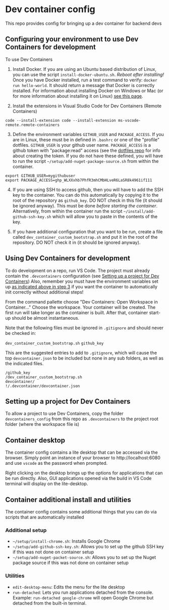 # Dev container config

This repo provides config for bringing up a dev container for backend devs

## Configuring your environment to use Dev Containers for development

To use Dev Containers

1. Install Docker.  If you are using an Ubuntu based distribution of Linux, you can use the script `install-docker-ubuntu.sh`.  *Reboot after installing!*  Once you have Docker installed, run a test command to verify:  `docker run hello-world`.  It should return a message that Docker is correctly installed.  For information about installing Docker on Windows or Mac (or for more information about installing it on Linux) [see this page](https://docs.docker.com/get-docker/).

2. Install the extensions in Visual Studio Code for Dev Containers (Remote Containers)

```
code --install-extension code --install-extension ms-vscode-remote.remote-containers
```

3. Define the environment variables `GITHUB_USER` and `PACKAGE_ACCESS`.  If you are in Linux, these must be in defined in `.bashrc` or one of the "profile" dotfiles.  `GITHUB_USER` is your github user name.  `PACKAGE_ACCESS` is a github token with "package:read" access (see the [dotfiles repo](https://github.com/xnerditos/dotfiles) for info about creating the token. If you do not have these defined, you will have to run the script `~/setup/add-nuget-package-source.sh` from within the container.
 
```
export GITHUB_USER=mygithubuser
export PACKAGE_ACCESS=ghp_WLXXxhb7PhfR3mhCMbHLveR6LaSR8k4961if111
```

4. If you are using SSH to access github, then you will have to add the SSH key to the container.  You can do this automatically by copying it to the root of the repository as `github_key`.  DO NOT check in this file (it should be ignored anyway).  This must be done *before starting the container*.  Alternatively, from within the container run the script `~/install/add-github-ssh-key.sh` which will allow you to paste in the contents of the key.

5. If you have additional configuration that you want to be run, create a file called `dev_container_custom_bootstrap.sh` and put it in the root of the repository.  DO NOT check it in (it should be ignored anyway).

## Using Dev Containers for development

To do development on a repo, run VS Code.  The project must already contain the `.devcontainers` configuration (see [Setting up a project for Dev Containers](#setting-up-a-project-for-dev-containers))  Also, remember you must have the environment variables set up [as indicated above in step 3](#configuring-your-environment-to-use-dev-containers-for-development) if you want the container to automatically init correctly without additional steps! 

From the command pallette choose "Dev Containers:  Open Workspace in Container..."  Choose the workspace.  Your container will be created.  The first run will take longer as the container is built.  After that, container start-up should be almost instantaneous.  

Note that the following files must be ignored in `.gitignore` and should never be checked in:

`dev_container_custom_bootstrap.sh`
`github_key`

This are the suggested entries to add to `.gitignore`, which will cause the top `devcontainer.json` to be included but none in any sub folders, as well as the indicated files. 
```
/github_key
/dev_container_custom_bootstrap.sh
devcontainer/
!/.devcontainer/devcontainer.json
```


## Setting up a project for Dev Containers

To allow a project to use Dev Containers, copy the folder `devcontainers_config` from this repo as `.devcontainers` to the project root folder (where the workspace file is)

## Container desktop

The container config contains a lite desktop that can be accessed via the browser.  Simply point an instance of your browser to http://localhost:6080 and use `vscode` as the password when prompted. 

Right clicking on the desktop brings up the options for applications that can be run directly.  Also, GUI applications opened via the build in VS Code terminal will display on the lite-desktop.  

## Container additional install and utilities

The container config contains some additional things that you can do via scripts that are automatically installed

### Additional setup
* `~/setup/install-chrome.sh`:  Installs Google Chrome
* `~/setup/add-github-ssh-key.sh`: Allows you to set up the github SSH key if this was not done on container setup
* `~/setup/add-nuget-packet-source.sh`: Allows you to set up the Nuget package source if this was not done on container setup

### Utilities

* `edit-desktop-menu`:  Edits the menu for the lite desktop
* `run-detached`:  Lets you run applications detached from the console.  Example: `run-detached google-chrome` will open Google Chrome but detached from the built-in terminal.